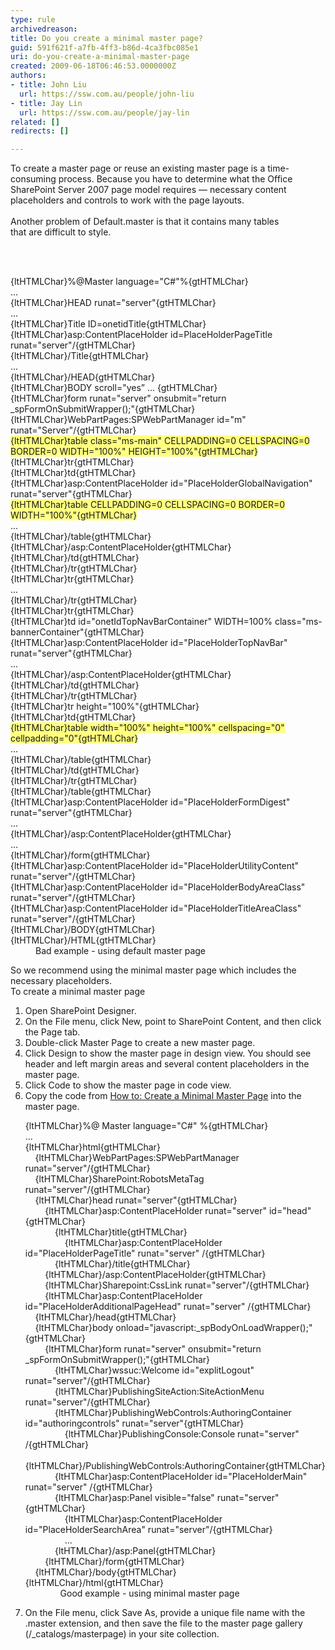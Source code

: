```yaml
---
type: rule
archivedreason: 
title: Do you create a minimal master page?
guid: 591f621f-a7fb-4ff3-b86d-4ca3fbc085e1
uri: do-you-create-a-minimal-master-page
created: 2009-06-18T06:46:53.0000000Z
authors:
- title: John Liu
  url: https://ssw.com.au/people/john-liu
- title: Jay Lin
  url: https://ssw.com.au/people/jay-lin
related: []
redirects: []

---
```



To create a master page or reuse an existing master page&#160;is a time-consuming process.&#160;Because you have to determine what the Office SharePoint Server 2007 page model requires — necessary content placeholders and controls to work with the page layouts.<br>
<br>
Another problem of&#160;Default.master is that it contains many tables that&#160;are&#160;difficult to style.

<br><excerpt class='endintro'></excerpt><br>

  <dl class="badCode">
    <dt>{ltHTMLChar}%@Master language=&quot;C#&quot;%{gtHTMLChar}<br>
    ...<br>
    {ltHTMLChar}HEAD runat=&quot;server&quot;{gtHTMLChar}<br>
    ...<br>
    {ltHTMLChar}Title ID=onetidTitle{gtHTMLChar}<br>
    {ltHTMLChar}asp&#58;ContentPlaceHolder id=PlaceHolderPageTitle runat=&quot;server&quot;/{gtHTMLChar}<br>
    {ltHTMLChar}/Title{gtHTMLChar}<br>
    ...<br>
    {ltHTMLChar}/HEAD{gtHTMLChar}<br>
    {ltHTMLChar}BODY scroll=&quot;yes” ... {gtHTMLChar}<br>
    {ltHTMLChar}form runat=&quot;server&quot; onsubmit=&quot;return _spFormOnSubmitWrapper();&quot;{gtHTMLChar}<br>
    {ltHTMLChar}WebPartPages&#58;SPWebPartManager id=&quot;m&quot; runat=&quot;Server&quot;/{gtHTMLChar}<br>
    <font style="background-color&#58;rgb(255, 255, 128);">{ltHTMLChar}table class=&quot;ms-main&quot; CELLPADDING=0 CELLSPACING=0 BORDER=0 WIDTH=&quot;100%&quot; HEIGHT=&quot;100%&quot;{gtHTMLChar}</font><br>
    {ltHTMLChar}tr{gtHTMLChar}<br>
    {ltHTMLChar}td{gtHTMLChar}<br>
    {ltHTMLChar}asp&#58;ContentPlaceHolder id=&quot;PlaceHolderGlobalNavigation&quot; runat=&quot;server&quot;{gtHTMLChar}<br>
    <font style="background-color&#58;rgb(255, 255, 128);">{ltHTMLChar}table CELLPADDING=0 CELLSPACING=0 BORDER=0 WIDTH=&quot;100%&quot;{gtHTMLChar}</font><br>
    ...<br>
    {ltHTMLChar}/table{gtHTMLChar}<br>
    {ltHTMLChar}/asp&#58;ContentPlaceHolder{gtHTMLChar}<br>
    {ltHTMLChar}/td{gtHTMLChar}<br>
    {ltHTMLChar}/tr{gtHTMLChar}<br>
    {ltHTMLChar}tr{gtHTMLChar}<br>
    ...<br>
    {ltHTMLChar}/tr{gtHTMLChar}<br>
    {ltHTMLChar}tr{gtHTMLChar}<br>
    {ltHTMLChar}td id=&quot;onetIdTopNavBarContainer&quot; WIDTH=100% class=&quot;ms-bannerContainer&quot;{gtHTMLChar}<br>
    {ltHTMLChar}asp&#58;ContentPlaceHolder id=&quot;PlaceHolderTopNavBar&quot; runat=&quot;server&quot;{gtHTMLChar}<br>
    ...<br>
    {ltHTMLChar}/asp&#58;ContentPlaceHolder{gtHTMLChar}<br>
    {ltHTMLChar}/td{gtHTMLChar}<br>
    {ltHTMLChar}/tr{gtHTMLChar}<br>
    {ltHTMLChar}tr height=&quot;100%&quot;{gtHTMLChar}<br>
    {ltHTMLChar}td{gtHTMLChar}<br>
    <font style="background-color&#58;rgb(255, 255, 128);">{ltHTMLChar}table width=&quot;100%&quot; height=&quot;100%&quot; cellspacing=&quot;0&quot; cellpadding=&quot;0&quot;{gtHTMLChar}</font><br>
    ...<br>
    {ltHTMLChar}/table{gtHTMLChar}<br>
    {ltHTMLChar}/td{gtHTMLChar}<br>
    {ltHTMLChar}/tr{gtHTMLChar}<br>
    {ltHTMLChar}/table{gtHTMLChar}<br>
    {ltHTMLChar}asp&#58;ContentPlaceHolder id=&quot;PlaceHolderFormDigest&quot; runat=&quot;server&quot;{gtHTMLChar}<br>
    ...<br>
    {ltHTMLChar}/asp&#58;ContentPlaceHolder{gtHTMLChar}<br>
    ...<br>
    {ltHTMLChar}/form{gtHTMLChar}<br>
    {ltHTMLChar}asp&#58;ContentPlaceHolder id=&quot;PlaceHolderUtilityContent&quot; runat=&quot;server&quot;/{gtHTMLChar}<br>
    {ltHTMLChar}asp&#58;ContentPlaceHolder id=&quot;PlaceHolderBodyAreaClass&quot; runat=&quot;server&quot;/{gtHTMLChar}<br>
    {ltHTMLChar}asp&#58;ContentPlaceHolder id=&quot;PlaceHolderTitleAreaClass&quot; runat=&quot;server&quot;/{gtHTMLChar}<br>
    {ltHTMLChar}/BODY{gtHTMLChar}<br>
    {ltHTMLChar}/HTML{gtHTMLChar} </dt>
    <dd>Bad example - using default master page </dd>
</dl>
<p>So we recommend using the minimal master page which includes the necessary placeholders.<br>
To create a minimal master page</p>
<ol>
    <li>Open SharePoint Designer. </li>
    <li>On the File menu, click New, point to SharePoint Content, and then click the Page tab. </li>
    <li>Double-click Master Page to create a new master page. </li>
    <li>Click Design to show the master page in design view. You should see header and left margin areas and several content placeholders in the master page. </li>
    <li>Click Code to show the master page in code view. </li>
    <li>Copy the code from <a href="http&#58;//msdn.microsoft.com/en-us/library/aa660698.aspx">How to&#58; Create a Minimal Master Page</a>&#160;into the master page.
    <dl class="goodCode">
        <dt>{ltHTMLChar}%@ Master language=&quot;C#&quot; %{gtHTMLChar}<br>
        ...<br>
        {ltHTMLChar}html{gtHTMLChar}<br>
        &#160;&#160;&#160; {ltHTMLChar}WebPartPages&#58;SPWebPartManager runat=&quot;server&quot;/{gtHTMLChar}<br>
        &#160;&#160;&#160; {ltHTMLChar}SharePoint&#58;RobotsMetaTag runat=&quot;server&quot;/{gtHTMLChar}<br>
        &#160;&#160;&#160; {ltHTMLChar}head runat=&quot;server&quot;{gtHTMLChar}<br>
        &#160;&#160;&#160;&#160;&#160;&#160;&#160; {ltHTMLChar}asp&#58;ContentPlaceHolder runat=&quot;server&quot; id=&quot;head&quot;{gtHTMLChar}<br>
        &#160;&#160;&#160;&#160;&#160;&#160;&#160;&#160;&#160;&#160;&#160; {ltHTMLChar}title{gtHTMLChar}<br>
        &#160;&#160;&#160;&#160;&#160;&#160;&#160;&#160;&#160;&#160;&#160;&#160;&#160;&#160;&#160; {ltHTMLChar}asp&#58;ContentPlaceHolder id=&quot;PlaceHolderPageTitle&quot; runat=&quot;server&quot; /{gtHTMLChar}<br>
        &#160;&#160;&#160;&#160;&#160;&#160;&#160;&#160;&#160;&#160;&#160; {ltHTMLChar}/title{gtHTMLChar}<br>
        &#160;&#160;&#160;&#160;&#160;&#160;&#160; {ltHTMLChar}/asp&#58;ContentPlaceHolder{gtHTMLChar}<br>
        &#160;&#160;&#160;&#160;&#160;&#160;&#160; {ltHTMLChar}Sharepoint&#58;CssLink runat=&quot;server&quot;/{gtHTMLChar}<br>
        &#160;&#160;&#160;&#160;&#160;&#160;&#160; {ltHTMLChar}asp&#58;ContentPlaceHolder id=&quot;PlaceHolderAdditionalPageHead&quot; runat=&quot;server&quot; /{gtHTMLChar}<br>
        &#160;&#160;&#160; {ltHTMLChar}/head{gtHTMLChar}<br>
        &#160;&#160;&#160; {ltHTMLChar}body onload=&quot;javascript&#58;_spBodyOnLoadWrapper();&quot;{gtHTMLChar}<br>
        &#160;&#160;&#160;&#160;&#160;&#160;&#160; {ltHTMLChar}form runat=&quot;server&quot; onsubmit=&quot;return _spFormOnSubmitWrapper();&quot;{gtHTMLChar}<br>
        &#160;&#160;&#160;&#160;&#160;&#160;&#160;&#160;&#160;&#160;&#160; {ltHTMLChar}wssuc&#58;Welcome id=&quot;explitLogout&quot; runat=&quot;server&quot;/{gtHTMLChar}<br>
        &#160;&#160;&#160;&#160;&#160;&#160;&#160;&#160;&#160;&#160;&#160; {ltHTMLChar}PublishingSiteAction&#58;SiteActionMenu runat=&quot;server&quot;/{gtHTMLChar} <br>
        &#160;&#160;&#160;&#160;&#160;&#160;&#160;&#160;&#160;&#160;&#160; {ltHTMLChar}PublishingWebControls&#58;AuthoringContainer id=&quot;authoringcontrols&quot; runat=&quot;server&quot;{gtHTMLChar}<br>
        &#160;&#160;&#160;&#160;&#160;&#160;&#160;&#160;&#160;&#160;&#160;&#160;&#160;&#160;&#160; {ltHTMLChar}PublishingConsole&#58;Console runat=&quot;server&quot; /{gtHTMLChar}<br>
        &#160;&#160;&#160;&#160;&#160;&#160;&#160;&#160;&#160;&#160;&#160; {ltHTMLChar}/PublishingWebControls&#58;AuthoringContainer{gtHTMLChar}<br>
        &#160;&#160;&#160;&#160;&#160;&#160;&#160;&#160;&#160;&#160;&#160; {ltHTMLChar}asp&#58;ContentPlaceHolder id=&quot;PlaceHolderMain&quot; runat=&quot;server&quot; /{gtHTMLChar}<br>
        &#160;&#160;&#160;&#160;&#160;&#160;&#160;&#160;&#160;&#160;&#160; {ltHTMLChar}asp&#58;Panel visible=&quot;false&quot; runat=&quot;server&quot;{gtHTMLChar}<br>
        &#160;&#160;&#160; &#160;&#160;&#160;&#160;&#160;&#160;&#160;&#160;&#160;&#160;&#160; {ltHTMLChar}asp&#58;ContentPlaceHolder id=&quot;PlaceHolderSearchArea&quot; runat=&quot;server&quot;/{gtHTMLChar}<br>
        &#160;&#160;&#160;&#160;&#160;&#160;&#160; &#160;&#160;&#160;&#160;&#160;&#160;&#160; ...<br>
        &#160;&#160;&#160;&#160;&#160;&#160;&#160;&#160;&#160;&#160;&#160;&#160;{ltHTMLChar}/asp&#58;Panel{gtHTMLChar}<br>
        &#160;&#160;&#160;&#160;&#160;&#160;&#160; {ltHTMLChar}/form{gtHTMLChar}<br>
        &#160;&#160;&#160; {ltHTMLChar}/body{gtHTMLChar}<br>
        {ltHTMLChar}/html{gtHTMLChar} </dt>
        <dd>&#160;&#160;&#160; Good example - using minimal master page </dd>
    </dl>
    </li>
    <li>On the File menu, click Save As, provide a unique file name with the .master extension, and then save the file to the master page gallery (/_catalogs/masterpage) in your site collection. </li>
</ol>



